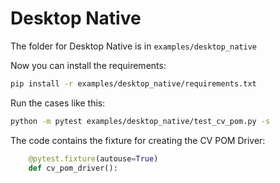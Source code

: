 # Desktop Native

The folder for Desktop Native is in `examples/desktop_native`

Now you can install the requirements:
```bash
pip install -r examples/desktop_native/requirements.txt
```
Run the cases like this:
```bash
python -m pytest examples/desktop_native/test_cv_pom.py -s
```

The code contains the fixture for creating the CV POM Driver:

```python
    @pytest.fixture(autouse=True)
    def cv_pom_driver():
```
